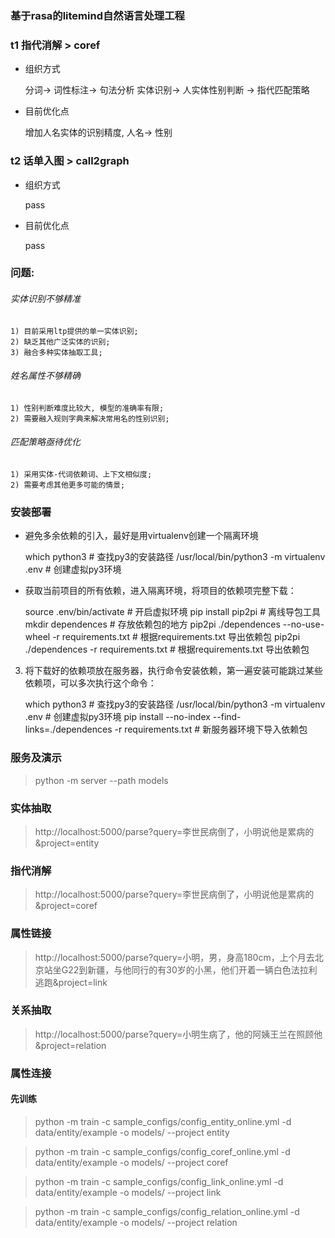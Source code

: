 ### 基于rasa的litemind自然语言处理工程

### t1 指代消解 > coref
- 组织方式
    
    
    分词-> 词性标注-> 句法分析 
    实体识别-> 人实体性别判断 -> 指代匹配策略
  
- 目前优化点
    
    
   
    增加人名实体的识别精度, 人名-> 性别

### t2 话单入图 > call2graph
- 组织方式
    
     
     pass 
  
  
- 目前优化点
    
     
     pass

### 问题:

###### 实体识别不够精准

    1) 目前采用ltp提供的单一实体识别;
    2) 缺乏其他广泛实体的识别;
    3) 融合多种实体抽取工具;

###### 姓名属性不够精确
    
    1) 性别判断难度比较大, 模型的准确率有限;
    2) 需要融入规则字典来解决常用名的性别识别;

###### 匹配策略亟待优化  

    1) 采用实体-代词依赖词、上下文相似度;
    2) 需要考虑其他更多可能的情景;


### 安装部署


* 避免多余依赖的引入，最好是用virtualenv创建一个隔离环境

    
    which  python3                              # 查找py3的安装路径
    /usr/local/bin/python3 -m virtualenv .env   # 创建虚拟py3环境


* 获取当前项目的所有依赖，进入隔离环境，将项目的依赖项完整下载：

    
    source .env/bin/activate   # 开启虚拟环境
    pip install pip2pi         # 离线导包工具
    mkdir dependences          # 存放依赖包的地方
    pip2pi ./dependences --no-use-wheel -r requirements.txt  # 根据requirements.txt 导出依赖包
    pip2pi ./dependences -r requirements.txt  # 根据requirements.txt 导出依赖包

3. 将下载好的依赖项放在服务器，执行命令安装依赖，第一遍安装可能跳过某些依赖项，可以多次执行这个命令：

    
    which  python3                              # 查找py3的安装路径
    /usr/local/bin/python3 -m virtualenv .env   # 创建虚拟py3环境
    pip install --no-index --find-links=./dependences -r requirements.txt  # 新服务器环境下导入依赖包
 
 
### 服务及演示

> python -m server --path models
### 实体抽取
> http://localhost:5000/parse?query=李世民病倒了，小明说他是累病的&project=entity

### 指代消解
> http://localhost:5000/parse?query=李世民病倒了，小明说他是累病的&project=coref

### 属性链接
> http://localhost:5000/parse?query=小明，男，身高180cm，上个月去北京站坐G22到新疆，与他同行的有30岁的小黑，他们开着一辆白色法拉利逃跑&project=link

### 关系抽取
> http://localhost:5000/parse?query=小明生病了，他的阿姨王兰在照顾他&project=relation




### 属性连接
#### 先训练
> python -m train -c sample_configs/config_entity_online.yml -d data/entity/example -o models/ --project entity

> python -m train -c sample_configs/config_coref_online.yml -d data/entity/example -o models/ --project coref

> python -m train -c sample_configs/config_link_online.yml -d data/entity/example -o models/ --project link

> python -m train -c sample_configs/config_relation_online.yml -d data/entity/example -o models/ --project relation
